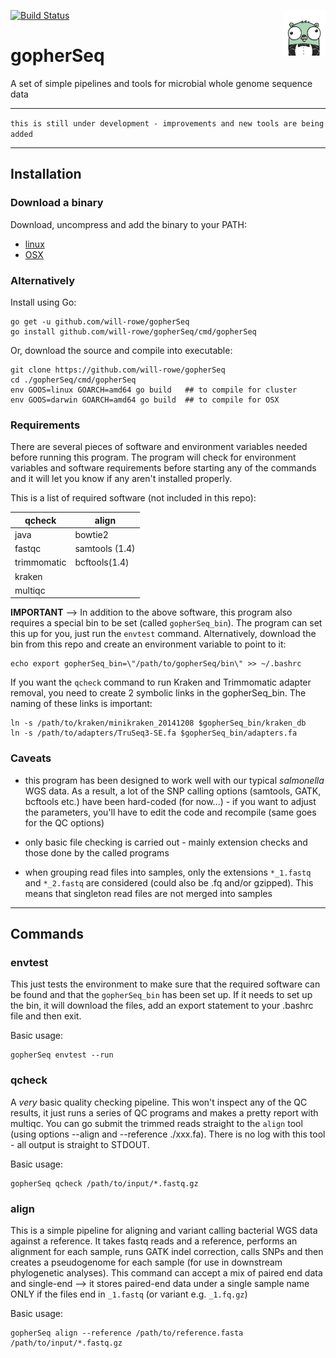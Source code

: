 [![Build Status](https://travis-ci.com/will-rowe/gopherSeq.svg?token=3C9jB5PWJdEaFWtpYcWU&branch=master)](https://travis-ci.com/will-rowe/gopherSeq)
<img src="https://github.com/will-rowe/will-rowe.github.io/raw/master/images/gopher.png" align="right" width="68" >

# gopherSeq

A set of simple pipelines and tools for microbial whole genome sequence data

***

`this is still under development - improvements and new tools are being added`

***

##  Installation

### Download a binary

Download, uncompress and add the binary to your PATH:

* [linux]()
* [OSX]()

### Alternatively

Install using Go:
```
go get -u github.com/will-rowe/gopherSeq
go install github.com/will-rowe/gopherSeq/cmd/gopherSeq
```

Or, download the source and compile into executable:
```
git clone https://github.com/will-rowe/gopherSeq
cd ./gopherSeq/cmd/gopherSeq
env GOOS=linux GOARCH=amd64 go build   ## to compile for cluster
env GOOS=darwin GOARCH=amd64 go build  ## to compile for OSX
```

### Requirements

There are several pieces of software and environment variables needed before running this program. The program will check for environment variables and software requirements before starting any of the commands and it will let you know if any aren't installed properly.

This is a list of required software (not included in this repo):

| qcheck | align |
| ------------- | ------------- |
| java | bowtie2 |
| fastqc | samtools (1.4) |
| trimmomatic | bcftools(1.4) |
| kraken | |
| multiqc | |



**IMPORTANT** --> In addition to the above software, this program also requires a special bin to be set (called `gopherSeq_bin`). The program can set this up for you, just run the `envtest` command. Alternatively, download the bin from this repo and create an environment variable to point to it:

```
echo export gopherSeq_bin=\"/path/to/gopherSeq/bin\" >> ~/.bashrc
```

If you want the `qcheck` command to run Kraken and Trimmomatic adapter removal, you need to create 2 symbolic links in the gopherSeq_bin. The naming of these links is important:
```
ln -s /path/to/kraken/minikraken_20141208 $gopherSeq_bin/kraken_db
ln -s /path/to/adapters/TruSeq3-SE.fa $gopherSeq_bin/adapters.fa
```

### Caveats

* this program has been designed to work well with our typical *salmonella* WGS data. As a result, a lot of the SNP calling options (samtools, GATK, bcftools etc.) have been hard-coded (for now...) - if you want to adjust the parameters, you'll have to edit the code and recompile (same goes for the QC options)

* only basic file checking is carried out - mainly extension checks and those done by the called programs

* when grouping read files into samples, only the extensions `*_1.fastq` and `*_2.fastq` are considered (could also be .fq and/or gzipped). This means that singleton read files are not merged into samples


***

## Commands


### envtest

This just tests the environment to make sure that the required software can be found and that the `gopherSeq_bin` has been set up. If it needs to set up the bin, it will download the files, add an export statement to your .bashrc file and then exit.

Basic usage:
```
gopherSeq envtest --run
```

### qcheck

A *very* basic quality checking pipeline. This won't inspect any of the QC results, it just runs a series of QC programs and makes a pretty report with multiqc. You can go submit the trimmed reads straight to the `align` tool (using options --align and --reference ./xxx.fa). There is no log with this tool - all output is straight to STDOUT.

Basic usage:
```
gopherSeq qcheck /path/to/input/*.fastq.gz
```

### align

This is a simple pipeline for aligning and variant calling bacterial WGS data against a reference. It takes fastq reads and a reference, performs an alignment for each sample, runs GATK indel correction, calls SNPs and then creates a pseudogenome for each sample (for use in downstream phylogenetic analyses). This command can accept a mix of paired end data and single-end --> it stores paired-end data under a single sample name ONLY if the files end in `_1.fastq` (or variant e.g. `_1.fq.gz`)

Basic usage:
```
gopherSeq align --reference /path/to/reference.fasta /path/to/input/*.fastq.gz
```
